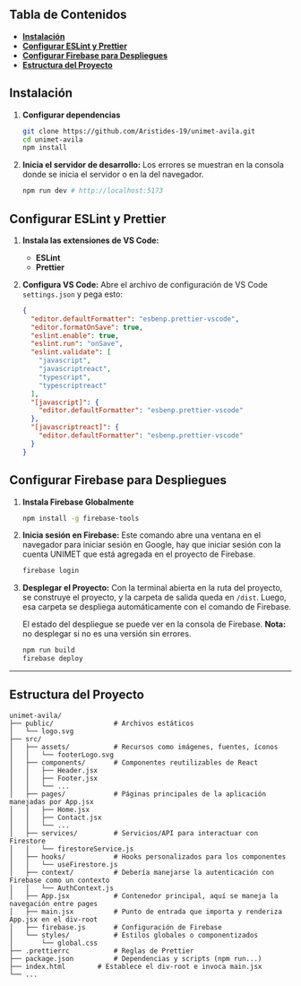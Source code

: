 ## **Tabla de Contenidos** <!-- omit in toc -->

- [**Instalación**](#instalación)
- [**Configurar ESLint y Prettier**](#configurar-eslint-y-prettier)
- [**Configurar Firebase para Despliegues**](#configurar-firebase-para-despliegues)
- [**Estructura del Proyecto**](#estructura-del-proyecto)

## **Instalación**

1. **Configurar dependencias**

   ```bash
   git clone https://github.com/Aristides-19/unimet-avila.git
   cd unimet-avila
   npm install
   ```

2. **Inicia el servidor de desarrollo:**
   Los errores se muestran en la consola donde se inicia el servidor o en la del navegador.
   ```bash
   npm run dev # http://localhost:5173
   ```

## **Configurar ESLint y Prettier**

1. **Instala las extensiones de VS Code:**

   - **ESLint**
   - **Prettier**

2. **Configura VS Code:**
   Abre el archivo de configuración de VS Code `settings.json` y pega esto:

   ```json
   {
     "editor.defaultFormatter": "esbenp.prettier-vscode",
     "editor.formatOnSave": true,
     "eslint.enable": true,
     "eslint.run": "onSave",
     "eslint.validate": [
       "javascript",
       "javascriptreact",
       "typescript",
       "typescriptreact"
     ],
     "[javascript]": {
       "editor.defaultFormatter": "esbenp.prettier-vscode"
     },
     "[javascriptreact]": {
       "editor.defaultFormatter": "esbenp.prettier-vscode"
     }
   }
   ```

## **Configurar Firebase para Despliegues**

1. **Instala Firebase Globalmente**

   ```bash
   npm install -g firebase-tools
   ```

2. **Inicia sesión en Firebase:**
   Este comando abre una ventana en el navegador para iniciar sesión en Google,
   hay que iniciar sesión con la cuenta UNIMET que está agregada en el proyecto de Firebase.

   ```bash
   firebase login
   ```

3. **Desplegar el Proyecto:**
   Con la terminal abierta en la ruta del proyecto, se construye el proyecto, y la carpeta de salida queda en
   `/dist`. Luego, esa carpeta se despliega automáticamente con el comando de Firebase.

   El estado del despliegue se puede ver en la consola de Firebase.
   **Nota:** no desplegar si no es una versión sin errores.

   ```bash
   npm run build
   firebase deploy
   ```

---

## **Estructura del Proyecto**

```
unimet-avila/
├── public/               # Archivos estáticos
│   └── logo.svg
├── src/
│   ├── assets/           # Recursos como imágenes, fuentes, íconos
│   │   └── footerLogo.svg
│   ├── components/       # Componentes reutilizables de React
│   │   ├── Header.jsx
│   │   ├── Footer.jsx
│   │   └── ...
│   ├── pages/            # Páginas principales de la aplicación manejadas por App.jsx
│   │   ├── Home.jsx
│   │   ├── Contact.jsx
│   │   └── ...
│   ├── services/         # Servicios/API para interactuar con Firestore
│   │   └── firestoreService.js
│   ├── hooks/            # Hooks personalizados para los componentes
│   │   └── useFirestore.js
│   ├── context/          # Debería manejarse la autenticación con Firebase como un contexto
│   │   └── AuthContext.js
│   ├── App.jsx           # Contenedor principal, aquí se maneja la navegación entre pages
│   ├── main.jsx          # Punto de entrada que importa y renderiza App.jsx en el div-root
│   ├── firebase.js       # Configuración de Firebase
│   └── styles/           # Estilos globales o componentizados
│       └── global.css
├── .prettierrc           # Reglas de Prettier
├── package.json          # Dependencias y scripts (npm run...)
├── index.html        # Establece el div-root e invoca main.jsx
└── ...
```
